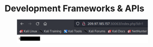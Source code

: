 # Development Frameworks & APIs

<figure><img src="../../../../../.gitbook/assets/Untitled (2).png" alt=""><figcaption></figcaption></figure>
